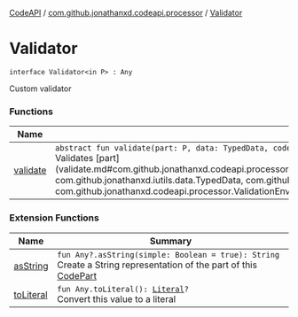 [CodeAPI](../../index.md) / [com.github.jonathanxd.codeapi.processor](../index.md) / [Validator](.)

# Validator

`interface Validator<in P> : Any`

Custom validator

### Functions

| Name | Summary |
|---|---|
| [validate](validate.md) | `abstract fun validate(part: P, data: TypedData, codeValidator: `[`CodeValidator`](../-code-validator/index.md)`, environment: `[`ValidationEnvironment`](../-validation-environment/index.md)`): Unit`<br>Validates [part](validate.md#com.github.jonathanxd.codeapi.processor.Validator$validate(com.github.jonathanxd.codeapi.processor.Validator.P, com.github.jonathanxd.iutils.data.TypedData, com.github.jonathanxd.codeapi.processor.ValidatorManager, com.github.jonathanxd.codeapi.processor.ValidationEnvironment)/part) and return a list of messages. |

### Extension Functions

| Name | Summary |
|---|---|
| [asString](../../com.github.jonathanxd.codeapi.util/kotlin.-any/as-string.md) | `fun Any?.asString(simple: Boolean = true): String`<br>Create a String representation of the part of this [CodePart](../../com.github.jonathanxd.codeapi/-code-part/index.md) |
| [toLiteral](../../com.github.jonathanxd.codeapi.util.conversion/kotlin.-any/to-literal.md) | `fun Any.toLiteral(): `[`Literal`](../../com.github.jonathanxd.codeapi.literal/-literal/index.md)`?`<br>Convert this value to a literal |

